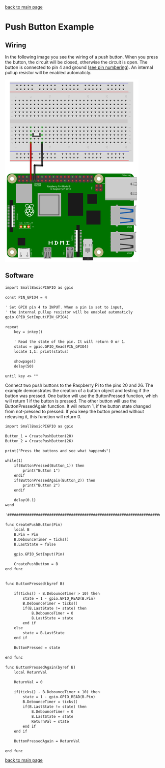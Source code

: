 [back to main page](./index.html)

# Push Button Example

## Wiring

In the following image you see the wiring of a push button. 
When you press the button, the circuit will be closed, otherwise
the circuit is open. The button is connected to pin 4 and
ground ([see pin numbering](./gpio_numbering.html)). An internal
pullup resistor will be enabled automaticly.

![Wiring push button](./images/PushButton_wiring.png)

## Software

```freebasic
import SmallBasicPIGPIO as gpio

const PIN_GPIO4 = 4

' Set GPIO pin 4 to INPUT. When a pin is set to input,
' the internal pullup resistor will be enabled automaticly
gpio.GPIO_SetInput(PIN_GPIO4)

repeat 
	key = inkey()
	
	' Read the state of the pin. It will return 0 or 1.
	status = gpio.GPIO_Read(PIN_GPIO4)
	locate 1,1: print(status)
	
	showpage()
	delay(50)	
	
until key <> ""
```
Connect two push buttons to the Raspberry Pi to the pins 20 and 26.
The example demonstrates the creation of a button object and testing if
the button was pressed. One button will use the ButtonPressed function,
which will return 1 if the button is pressed. The other button will use
the ButtonPressedAgain function. It will return 1, if the button state
changed from not-pressed to pressed. If you keep the button pressed
without releasing it, this function will return 0.

```freebasic
import SmallBasicPIGPIO as gpio

Button_1 = CreatePushButton(20)
Button_2 = CreatePushButton(26)

print("Press the buttons and see what happends")

while(1)
	if(ButtonPressed(Button_1)) then
	    print("Button 1")
	endif
	if(ButtonPressedAgain(Button_2)) then
	    print("Button 2")
	endif

    delay(0.1)
wend

'######################################################################

func CreatePushButton(Pin)
    local B
    B.Pin = Pin
    B.DebounceTimer = ticks()
    B.LastState = false

    gpio.GPIO_SetInput(Pin)

    CreatePushButton = B
end func


func ButtonPressed(byref B)

    if(ticks() - B.DebounceTimer > 10) then
        state = 1 - gpio.GPIO_READ(B.Pin)
        B.DebounceTimer = ticks()
        if(B.LastState != state) then
            B.DebounceTimer = 0
            B.LastState = state
        end if
    else
        state = B.LastState
    end if

    ButtonPressed = state

end func

func ButtonPressedAgain(byref B)
    local ReturnVal

    ReturnVal = 0

    if(ticks() - B.DebounceTimer > 10) then
        state = 1 - gpio.GPIO_READ(B.Pin)
        B.DebounceTimer = ticks()
        if(B.LastState != state) then
            B.DebounceTimer = 0
            B.LastState = state
            ReturnVal = state
        end if
    end if

    ButtonPressedAgain = ReturnVal

end func
```
[back to main page](./index.html)

